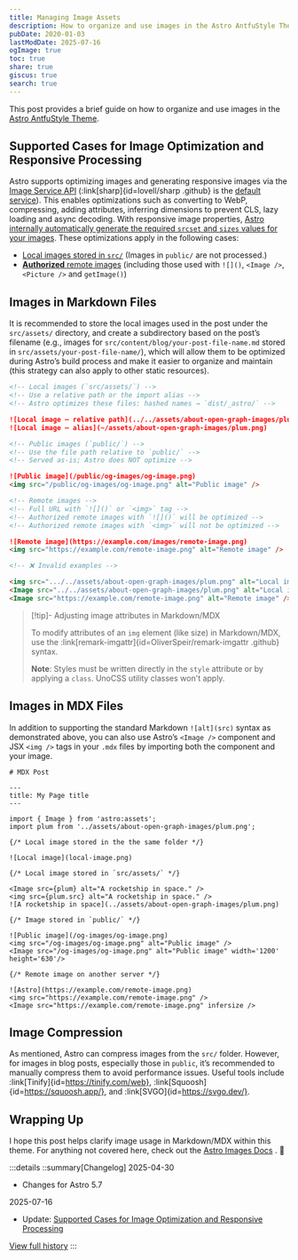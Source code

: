 ```yaml
---
title: Managing Image Assets
description: How to organize and use images in the Astro AntfuStyle Theme
pubDate: 2020-01-03
lastModDate: 2025-07-16
ogImage: true
toc: true
share: true
giscus: true
search: true
---
```


This post provides a brief guide on how to organize and use images in the [Astro AntfuStyle Theme](https://github.com/lin-stephanie/astro-antfustyle-theme).

## Supported Cases for Image Optimization and Responsive Processing

Astro supports optimizing images and generating responsive images via the [Image Service API](https://docs.astro.build/en/reference/image-service-reference/) (:link[sharp]{id=lovell/sharp .github} is the [default service](https://docs.astro.build/en/guides/images/#default-image-service)). This enables optimizations such as converting to WebP, compressing, adding attributes, inferring dimensions to prevent CLS, lazy loading and async decoding. With responsive image properties, [Astro internally automatically generate the required `srcset` and `sizes` values for your images](https://docs.astro.build/en/guides/images/#responsive-image-behavior). These optimizations apply in the following cases:

- [Local images stored in `src/`](https://docs.astro.build/en/guides/images/#where-to-store-images) (Images in `public/` are not processed.)
- [**Authorized** remote images](https://docs.astro.build/en/guides/images/#authorizing-remote-images) (including those used with `![]()`, `<Image />`, `<Picture />` and `getImage()`)

## Images in Markdown Files

It is recommended to store the local images used in the post under the `src/assets/` directory, and create a subdirectory based on the post’s filename (e.g., images for `src/content/blog/your-post-file-name.md` stored in `src/assets/your-post-file-name/`), which will allow them to be optimized during Astro’s build process and make it easier to organize and maintain (this strategy can also apply to other static resources).

```md title='src/content/blog/post-name.md'
<!-- Local images (`src/assets/`) -->
<!-- Use a relative path or the import alias -->
<!-- Astro optimizes these files: hashed names → `dist/_astro/` -->

![Local image – relative path](../../assets/about-open-graph-images/plum.png)
![Local image – alias](~/assets/about-open-graph-images/plum.png)

<!-- Public images (`public/`) -->
<!-- Use the file path relative to `public/` -->
<!-- Served as-is; Astro does NOT optimize -->

![Public image](/public/og-images/og-image.png)
<img src="/public/og-images/og-image.png" alt="Public image" />

<!-- Remote images -->
<!-- Full URL with `![]()` or `<img>` tag -->
<!-- Authorized remote images with `![]()` will be optimized -->
<!-- Authorized remote images with `<img>` will not be optimized -->

![Remote image](https://example.com/images/remote-image.png)
<img src="https://example.com/remote-image.png" alt="Remote image" />

<!-- ❌ Invalid examples -->

<img src=".../../assets/about-open-graph-images/plum.png" alt="Local image" />
<Image src="../../assets/about-open-graph-images/plum.png" alt="Local image" />
<Image src="https://example.com/remote-image.png" alt="Remote image" />
```

> [!tip]- Adjusting image attributes in Markdown/MDX
>
> To modify attributes of an `img` element (like size) in Markdown/MDX, use the :link[remark-imgattr]{id=OliverSpeir/remark-imgattr .github} syntax.
> 
> **Note**: Styles must be written directly in the `style` attribute or by applying a `class`. UnoCSS utility classes won't apply.


## Images in MDX Files

In addition to supporting the standard Markdown `![alt](src)` syntax as demonstrated above, you can also use Astro’s `<Image />` component and JSX `<img />` tags in your `.mdx` files by importing both the component and your image.

```mdx title='src/content/blog/post-name.mdx'
# MDX Post

---
title: My Page title
---

import { Image } from 'astro:assets';
import plum from '../assets/about-open-graph-images/plum.png';

{/* Local image stored in the the same folder */}

![Local image](local-image.png)

{/* Local image stored in `src/assets/` */}

<Image src={plum} alt="A rocketship in space." />
<img src={plum.src} alt="A rocketship in space." />
![A rocketship in space](../assets/about-open-graph-images/plum.png)

{/* Image stored in `public/` */}

![Public image](/og-images/og-image.png)
<img src="/og-images/og-image.png" alt="Public image" />
<Image src="/og-images/og-image.png" alt="Public image" width='1200' height='630'/>

{/* Remote image on another server */}

![Astro](https://example.com/remote-image.png)
<img src="https://example.com/remote-image.png" />
<Image src="https://example.com/remote-image.png" infersize />
```

## Image Compression

As mentioned, Astro can compress images from the `src/` folder. However, for images in blog posts, especially those in `public`, it’s recommended to manually compress them to avoid performance issues. Useful tools include :link[Tinify]{id=https://tinify.com/web}, :link[Squoosh]{id=https://squoosh.app/}, and :link[SVGO]{id=https://svgo.dev/}.

## Wrapping Up

I hope this post helps clarify image usage in Markdown/MDX within this theme. For anything not covered here, check out the [Astro Images Docs](https://docs.astro.build/en/guides/images/) . 📖

:::details
::summary[Changelog]
2025-04-30
- Changes for Astro 5.7

2025-07-16
- Update: [Supported Cases for Image Optimization and Responsive Processing](#supported-cases-for-image-optimization-and-responsive-processing)

[View full history](https://github.com/lin-stephanie/astro-antfustyle-theme/commits/main/src/content/blog/managing-image-assets.md)
:::
